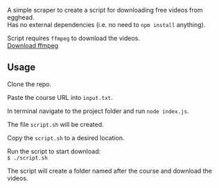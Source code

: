 A simple scraper to create a script for downloading free videos from egghead.  
Has no external dependencies (i.e. no need to `npm install` anything).

Script requires `ffmpeg` to download the videos.  
[Download ffmpeg](https://www.ffmpeg.org/download.html)

## Usage

Clone the repo.

Paste the course URL into `input.txt`.

In terminal navigate to the project folder and run `node index.js`.

The file `script.sh` will be created.

Copy the `script.sh` to a desired location.

Run the script to start download:  
`$ ./script.sh`

The script will create a folder named after the course and download the videos.
